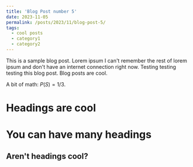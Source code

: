```yaml
---
title: 'Blog Post number 5'
date: 2023-11-05
permalink: /posts/2023/11/blog-post-5/
tags:
  - cool posts
  - category1
  - category2
---
```


This is a sample blog post. Lorem ipsum I can't remember the rest of lorem ipsum and don't have an internet connection right now. Testing testing testing this blog post. Blog posts are cool.

A bit of math: $P(S) = 1/3$.

Headings are cool
======

You can have many headings
======

Aren't headings cool?
------
